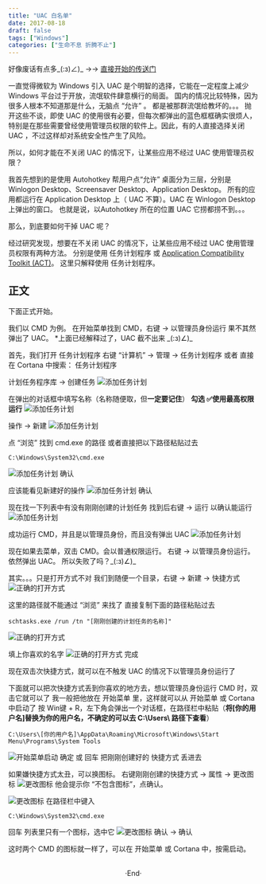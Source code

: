 ```yaml
---
title: "UAC 白名单"
date: 2017-08-18
draft: false
tags: ["Windows"]
categories: ["生命不息 折腾不止"]
---
```


好像废话有点多\_(:з)∠)\_ ->-> [直接开始的传送门](#Start)

一直觉得微软为 Windows 引入 UAC 是个明智的选择，它能在一定程度上减少 Windows 平台过于开放，流氓软件肆意横行的局面。
国内的情况比较特殊，因为很多人根本不知道那是什么，无脑点 “允许” 。
都是被那群流氓给教坏的。。。
抛开这些不谈，即使 UAC 的使用很有必要，但每次都弹出的蓝色框框确实很烦人，特别是在那些需要曾经使用管理员权限的软件上。因此，有的人直接选择关闭 UAC ，不过这样却对系统安全性产生了风险。

所以，如何才能在不关闭 UAC 的情况下，让某些应用不经过 UAC 使用管理员权限？

我首先想到的是使用 Autohotkey 帮用户点“允许”
桌面分为三层，分别是 Winlogon Desktop、Screensaver Desktop、Application Desktop。
所有的应用都运行在 Application Desktop 上（ UAC 不算）。UAC 在 Winlogon Desktop 上弹出的窗口。
也就是说，以Autohotkey 所在的位置 UAC 它捞都捞不到。。。

那么，到底要如何干掉 UAC 呢？

经过研究发现，想要在不关闭 UAC 的情况下，让某些应用不经过 UAC 使用管理员权限有两种方法。
分别是使用 任务计划程序 或 [Application Compatibility Toolkit (ACT)](https://technet.microsoft.com/en-us/library/cc766242(v=ws.10).aspx)。
这里只解释使用 任务计划程序。

<!-- more -->

## 正文

下面正式开始。

我们以 CMD 为例。
在开始菜单找到 CMD，右键 -> 以管理员身份运行
果不其然弹出了 UAC。
*上面已经解释过了，UAC 截不出来 \_(:з)∠)\_

首先，我们打开 任务计划程序
右键 “计算机” -> 管理 -> 任务计划程序
或者 直接在 Cortana 中搜索： 任务计划程序

计划任务程序库 -> 创建任务
![添加任务计划](https://mogeko.github.io/blog-images/r/001/RunCMDAdmin_1.png)

在弹出的对话框中填写名称（名称随便取，但**一定要记住**）
**勾选 ✅使用最高权限运行**
![添加任务计划](https://mogeko.github.io/blog-images/r/001/RunCMDAdmin_2.png)

操作 -> 新建
![添加任务计划](https://mogeko.github.io/blog-images/r/001/RunCMDAdmin_3.png)

点 “浏览” 找到 cmd.exe 的路径
或者直接把以下路径粘贴过去

```plaintext
C:\Windows\System32\cmd.exe
```

![添加任务计划](https://mogeko.github.io/blog-images/r/001/RunCMDAdmin_4.png)
确认

应该能看见新建好的操作
![添加任务计划](https://mogeko.github.io/blog-images/r/001/RunCMDAdmin_5.png)
确认

现在找一下列表中有没有刚刚创建的计划任务
找到后右键 -> 运行 以确认能运行
![添加任务计划](https://mogeko.github.io/blog-images/r/001/RunCMDAdmin_6.png)

成功运行 CMD，并且是以管理员身份，而且没有弹出 UAC
![添加任务计划](https://mogeko.github.io/blog-images/r/001/RunCMDAdmin_7.png)

现在如果去菜单，双击 CMD。会以普通权限运行。
右键 -> 以管理员身份运行。依然弹出 UAC。
所以失败了吗？\_(:з)∠)\_

其实。。。只是打开方式不对
我们到随便一个目录，右键 -> 新建 -> 快捷方式
![正确的打开方式](https://mogeko.github.io/blog-images/r/001/Shortcut_1.png)

这里的路径就不能通过 “浏览” 来找了
直接复制下面的路径粘贴过去

```plaintext
schtasks.exe /run /tn "[刚刚创建的计划任务的名称]"
```

![正确的打开方式](https://mogeko.github.io/blog-images/r/001/Shortcut_2.png)

填上你喜欢的名字
![正确的打开方式](https://mogeko.github.io/blog-images/r/001/Shortcut_3.png)
完成

现在双击次快捷方式，就可以在不触发 UAC 的情况下以管理员身份运行了

下面就可以把次快捷方式丢到你喜欢的地方去，想以管理员身份运行 CMD 时，双击它就可以了
我一般把他放在 开始菜单 里，这样就可以从 开始菜单 或 Cortana 中启动了
按 Win键 + R，左下角会弹出一个对话框，在路径栏中粘贴（**将[你的用户名]替换为你的用户名，不确定的可以去 C:\Users\ 路径下查看**）

```plaintext
C:\Users\[你的用户名]\AppData\Roaming\Microsoft\Windows\Start Menu\Programs\System Tools
```

![开始菜单启动](https://mogeko.github.io/blog-images/r/001/MoveStartMenu.png)
确定 或 回车
把刚刚创建好的 快捷方式 丢进去

如果嫌快捷方式太丑，可以换图标。
右键刚刚创建的快捷方式 -> 属性 -> 更改图标
![更改图标](https://mogeko.github.io/blog-images/r/001/ReIcon_1.png)
他会提示你 “不包含图标”，点确认。

![更改图标](https://mogeko.github.io/blog-images/r/001/ReIcon_2.png)
在路径栏中键入

```plaintext
C:\Windows\System32\cmd.exe
```

回车 列表里只有一个图标，选中它
![更改图标](https://mogeko.github.io/blog-images/r/001/ReIcon_3.png)
确认 -> 确认

这时两个 CMD 的图标就一样了，可以在 开始菜单 或 Cortana 中，按需启动。

<br>

<center>  ·End·  </center>
